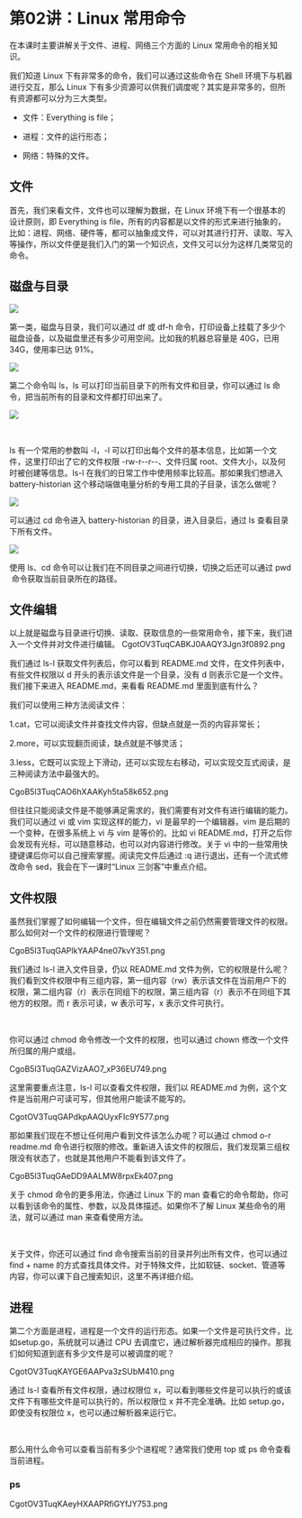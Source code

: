 # 第02讲：Linux 常用命令

在本课时主要讲解关于文件、进程、网络三个方面的 Linux 常用命令的相关知识。

我们知道 Linux 下有非常多的命令，我们可以通过这些命令在 Shell 环境下与机器进行交互，那么 Linux 下有多少资源可以供我们调度呢？其实是非常多的，但所有资源都可以分为三大类型。

* 文件：Everything is file；

* 进程：文件的运行形态；

* 网络：特殊的文件。

## 文件

首先，我们来看文件，文件也可以理解为数据，在 Linux 环境下有一个很基本的设计原则，即 Everything is file，所有的内容都是以文件的形式来进行抽象的，比如：进程、网络、硬件等，都可以抽象成文件，可以对其进行打开、读取、写入等操作，所以文件便是我们入门的第一个知识点，文件又可以分为这样几类常见的命令。

## 磁盘与目录

![](/static/image/CgotOV3Tup-AG_EQAAL0lCLE7zk733.png)

第一类，磁盘与目录，我们可以通过 df 或 df-h 命令，打印设备上挂载了多少个磁盘设备，以及磁盘里还有多少可用空间。比如我的机器总容量是 40G，已用 34G，使用率已达 91%。

![](/static/image/CgoB5l3Tup-ADQLAAANXFk643ts803.png)

第二个命令叫 ls，ls 可以打印当前目录下的所有文件和目录，你可以通过 ls 命令，把当前所有的目录和文件都打印出来了。

![](/static/image/CgotOV3Tup-ADf9JAANefM9Rhwg364.png)

     

ls 有一个常用的参数叫 -l，-l 可以打印出每个文件的基本信息，比如第一个文件，这里打印出了它的文件权限 -rw-r--r--、文件归属 root、文件大小，以及何时被创建等信息。ls-l 在我们的日常工作中使用频率比较高。那如果我们想进入 battery-historian 这个移动端做电量分析的专用工具的子目录，该怎么做呢？

![](/static/image/CgoB5l3TuqCAQUV2AAQ_154z-Wg836.png)

可以通过 cd 命令进入 battery-historian 的目录，进入目录后，通过 ls 查看目录下所有文件。

![](/static/image/CgotOV3TuqCAP51TAASKn8MrnI4613.png)

使用 ls、cd 命令可以让我们在不同目录之间进行切换，切换之后还可以通过 pwd  命令获取当前目录所在的路径。

## 文件编辑

以上就是磁盘与目录进行切换、读取、获取信息的一些常用命令，接下来，我们进入一个文件并对文件进行编辑。
CgotOV3TuqCABKJ0AAQY3Jgn3f0892.png

我们通过 ls-l 获取文件列表后，你可以看到 README.md 文件，在文件列表中，有些文件权限以 d 开头的表示该文件是一个目录，没有 d 则表示它是一个文件。我们接下来进入 README.md，来看看 README.md 里面到底有什么？



我们可以使用三种方法阅读文件：

1.cat，它可以阅读文件并查找文件内容，但缺点就是一页的内容非常长；

2.more，可以实现翻页阅读，缺点就是不够灵活；

3.less，它既可以实现上下滑动，还可以实现左右移动，可以实现交互式阅读，是三种阅读方法中最强大的。

CgoB5l3TuqCAO6hXAAKyh5ta58k652.png

但往往只能阅读文件是不能够满足需求的，我们需要有对文件有进行编辑的能力。我们可以通过 vi 或 vim 实现这样的能力，vi 是最早的一个编辑器，vim 是后期的一个变种，在很多系统上 vi 与 vim 是等价的。比如 vi README.md，打开之后你会发现有光标，可以随意移动，也可以对内容进行修改。关于 vi 中的一些常用快捷键课后你可以自己搜索掌握。阅读完文件后通过 :q 进行退出，还有一个流式修改命令 sed，我会在下一课时“Linux 三剑客”中重点介绍。


## 文件权限                               

虽然我们掌握了如何编辑一个文件，但在编辑文件之前仍然需要管理文件的权限。那么如何对一个文件的权限进行管理呢？

CgoB5l3TuqGAPlkYAAP4ne07kvY351.png


我们通过 ls-l 进入文件目录，仍以 README.md 文件为例，它的权限是什么呢？我们看到文件权限中有三组内容，第一组内容（rw）表示该文件在当前用户下的权限，第二组内容（r）表示在同组下的权限，第三组内容（r）表示不在同组下其他方的权限。而 r 表示可读，w 表示可写，x 表示文件可执行。

                    

你可以通过 chmod 命令修改一个文件的权限，也可以通过 chown 修改一个文件所归属的用户或组。

CgoB5l3TuqGAZVizAAO7_xP36EU749.png


这里需要重点注意，ls-l 可以查看文件权限，我们以 README.md 为例，这个文件是当前用户可读可写，但其他用户能读不能写的。   

CgotOV3TuqGAPdkpAAQUyxFIc9Y577.png

那如果我们现在不想让任何用户看到文件该怎么办呢？可以通过 chmod o-r readme.md 命令进行权限的修改。重新进入该文件的权限后，我们发现第三组权限没有状态了，也就是其他用户不能看到该文件了。

CgoB5l3TuqGAeDD9AALMW8rpxEk407.png

关于 chmod 命令的更多用法，你通过 Linux 下的 man 查看它的命令帮助，你可以看到该命令的属性、参数，以及具体描述。如果你不了解 Linux 某些命令的用法，就可以通过 man 来查看使用方法。  

                    

关于文件，你还可以通过 find 命令搜索当前的目录并列出所有文件，也可以通过 find + name 的方式查找具体文件。对于特殊文件，比如软链、socket、管道等内容，你可以课下自己搜索知识，这里不再详细介绍。

## 进程   

第二个方面是进程，进程是一个文件的运行形态。如果一个文件是可执行文件，比如setup.go，系统就可以通过 CPU 去调度它，通过解析器完成相应的操作。那我们如何知道到底有多少文件是可以被调度的呢？

CgotOV3TuqKAYGE6AAPva3zSUbM410.png

通过 ls-l 查看所有文件权限，通过权限位 x，可以看到哪些文件是可以执行的或该文件下有哪些文件是可以执行的，所以权限位 x 并不完全准确。比如 setup.go，即使没有权限位 x，也可以通过解析器来运行它。

           

那么用什么命令可以查看当前有多少个进程呢？通常我们使用 top 或 ps 命令查看当前进程。

### ps

CgotOV3TuqKAeyHXAAPRfiGYfJY753.png